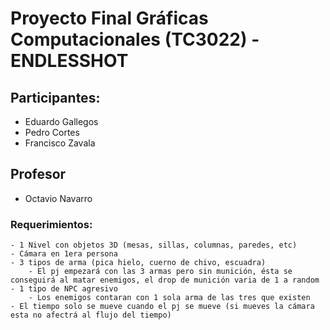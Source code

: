 # Proyecto Final Gráficas Computacionales (TC3022) - ENDLESSHOT
## Participantes:
- Eduardo Gallegos
- Pedro Cortes
- Francisco Zavala
## Profesor
- Octavio Navarro

### Requerimientos:
    - 1 Nivel con objetos 3D (mesas, sillas, columnas, paredes, etc)
    - Cámara en 1era persona
    - 3 tipos de arma (pica hielo, cuerno de chivo, escuadra)
        - El pj empezará con las 3 armas pero sin munición, ésta se conseguirá al matar enemigos, el drop de munición varia de 1 a random
    - 1 tipo de NPC agresivo
        - Los enemigos contaran con 1 sola arma de las tres que existen
    - El tiempo solo se mueve cuando el pj se mueve (si mueves la cámara esta no afectrá al flujo del tiempo)
    